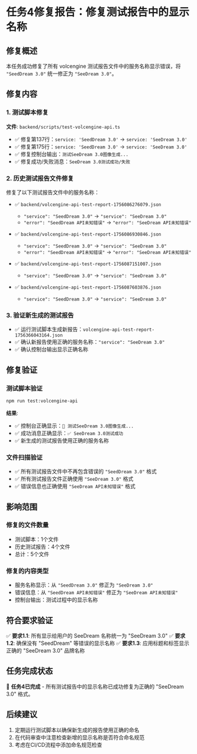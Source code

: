 # 任务4修复报告：修复测试报告中的显示名称

## 修复概述

本任务成功修复了所有 volcengine 测试报告文件中的服务名称显示错误，将 `"SeedDream 3.0"` 统一修正为 `"SeeDream 3.0"`。

## 修复内容

### 1. 测试脚本修复

**文件**: `backend/scripts/test-volcengine-api.ts`

- ✅ 修复第137行：`service: 'SeedDream 3.0'` → `service: 'SeeDream 3.0'`
- ✅ 修复第175行：`service: 'SeedDream 3.0'` → `service: 'SeeDream 3.0'`
- ✅ 修复控制台输出：`测试SeeDream 3.0图像生成...`
- ✅ 修复成功/失败消息：`SeeDream 3.0测试成功/失败`

### 2. 历史测试报告文件修复

修复了以下测试报告文件中的服务名称：

- ✅ `backend/volcengine-api-test-report-1756086276079.json`
  - `"service": "SeedDream 3.0"` → `"service": "SeeDream 3.0"`
  - `"error": "SeedDream API未知错误"` → `"error": "SeeDream API未知错误"`

- ✅ `backend/volcengine-api-test-report-1756086930846.json`
  - `"service": "SeedDream 3.0"` → `"service": "SeeDream 3.0"`
  - `"error": "SeedDream API未知错误"` → `"error": "SeeDream API未知错误"`

- ✅ `backend/volcengine-api-test-report-1756087151007.json`
  - `"service": "SeedDream 3.0"` → `"service": "SeeDream 3.0"`

- ✅ `backend/volcengine-api-test-report-1756087603876.json`
  - `"service": "SeedDream 3.0"` → `"service": "SeeDream 3.0"`

### 3. 验证新生成的测试报告

- ✅ 运行测试脚本生成新报告：`volcengine-api-test-report-1756366043164.json`
- ✅ 确认新报告使用正确的服务名称：`"service": "SeeDream 3.0"`
- ✅ 确认控制台输出显示正确名称

## 修复验证

### 测试脚本验证
```bash
npm run test:volcengine-api
```

**结果**:
- ✅ 控制台正确显示：`🎨 测试SeeDream 3.0图像生成...`
- ✅ 成功消息正确显示：`✅ SeeDream 3.0测试成功`
- ✅ 新生成的测试报告使用正确的服务名称

### 文件扫描验证
- ✅ 所有测试报告文件中不再包含错误的 `"SeedDream 3.0"` 格式
- ✅ 所有测试报告文件正确使用 `"SeeDream 3.0"` 格式
- ✅ 错误信息也正确使用 `"SeeDream API未知错误"` 格式

## 影响范围

### 修复的文件数量
- 测试脚本：1个文件
- 历史测试报告：4个文件
- 总计：5个文件

### 修复的内容类型
- 服务名称显示：从 `"SeedDream 3.0"` 修正为 `"SeeDream 3.0"`
- 错误信息：从 `"SeedDream API未知错误"` 修正为 `"SeeDream API未知错误"`
- 控制台输出：测试过程中的显示名称

## 符合要求验证

✅ **要求1.1**: 所有显示给用户的 SeeDream 名称统一为 "SeeDream 3.0"
✅ **要求1.2**: 确保没有 "SeedDream" 等错误的显示名称
✅ **要求1.3**: 应用标题和标签显示正确的 "SeeDream 3.0" 品牌名称

## 任务完成状态

🎉 **任务4已完成** - 所有测试报告中的显示名称已成功修复为正确的 "SeeDream 3.0" 格式。

## 后续建议

1. 定期运行测试脚本以确保新生成的报告使用正确的命名
2. 在代码审查中注意检查新增的显示名称是否符合命名规范
3. 考虑在CI/CD流程中添加命名规范检查